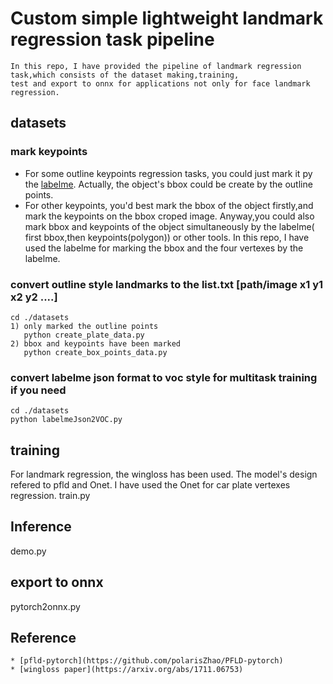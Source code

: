# Custom simple lightweight landmark regression task pipeline
	In this repo, I have provided the pipeline of landmark regression task,which consists of the dataset making,training,
	test and export to onnx for applications not only for face landmark regression.
## datasets
	
### mark keypoints 
 * For some outline keypoints regression tasks, you could just mark it py the [labelme](https://github.com/wkentaro/labelme). Actually, the object's bbox could be create by the outline points.
 * For other keypoints, you'd best mark the bbox of the object firstly,and mark the keypoints on the bbox croped image. Anyway,you could also mark bbox and 
 keypoints of the object simultaneously by the labelme( first bbox,then keypoints(polygon)) or other tools. In this repo, I have used the labelme for marking
 the bbox and the four vertexes by the labelme.
 
### convert outline style landmarks to the list.txt [path/image x1 y1 x2 y2 ....] 
	cd ./datasets
	1) only marked the outline points
	   python create_plate_data.py
    2) bbox and keypoints have been marked
       python create_box_points_data.py
	   
### convert labelme json format to voc style for multitask training if you need
	cd ./datasets 
	python labelmeJson2VOC.py
	
## training
   For landmark regression, the wingloss has been used. The model's design refered to pfld and Onet. I have used the Onet for car plate vertexes regression.
   train.py
## Inference
   demo.py
## export to onnx
   pytorch2onnx.py

## Reference
	* [pfld-pytorch](https://github.com/polarisZhao/PFLD-pytorch)
	* [wingloss paper](https://arxiv.org/abs/1711.06753)
	
	
	
   
	
	
  
